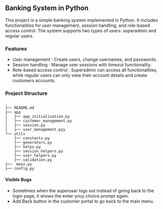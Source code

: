 ## Banking System in Python

This project is a simple banking system implemented in Python. It includes functionalities for user management, session handling, and role-based access control. The system supports two types of users: superadmin and regular users.

### Features

- User management : Create users, change usernames, and passwords.
- Session handling : Manage user sessions with timeout functionality.
- Role-based access control : Superadmin can access all functionalities, while regular users can only view their account details and create customers accounts.

### Project Structure

```
.
├── README.md
├── app
│   ├── app_initialization.py
│   ├── customer_management.py
│   ├── session.py
│   ├── user_management.pyy
└── utils
    ├── constants.py
    ├── generators.py
    ├── helps.py
    ├── session_helpers.py
    ├── user_helpers.py
    ├── validation.py
├──  main.py
├── config.py

```

#### Visible Bugs

- Sometimes when the superuser logs out instead of going back to the login page, it shows the enter youy choice prompt again.
- Add Back button in the customer portal to go back to the main menu.

